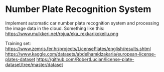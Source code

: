 # Number Plate Recognition System
Implement automatic car number plate recognition system and processing the image data in the cloud. Something like this: https://www.mulkkeri.net/rojua/eka_rekkarikokeilu.png 

Training set:
https://www.zemris.fer.hr/projects/LicensePlates/english/results.shtml
https://www.kaggle.com/datasets/abdelhamidzakaria/european-license-plates-dataset
https://github.com/RobertLucian/license-plate-dataset/tree/master/dataset
